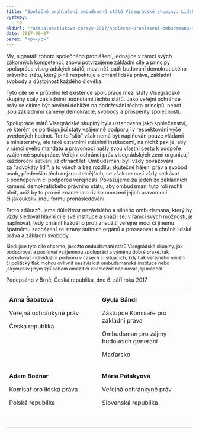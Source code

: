 ```yaml
---
title: "Společné prohlášení ombudsmanů států Visegrádské skupiny: Lidská práva pro každého"
vystupy:
  - tz
oldUrl: "/aktualne/tiskove-zpravy-2017/spolecne-prohlaseni-ombudsmanu-statu-visegradske-skupiny-lidska-prava-pro-kazdeho"
date: 2017-09-07
perex: "<p></p>"
---
```


<!-- imported from the old website -->

<p>My, signatáři tohoto společného prohlášení, jednajíce v rámci svých zákonných kompetencí, znovu potvrzujeme základní cíle a principy spolupráce visegrádských států, mezi něž patří budování demokratického právního státu, který plně respektuje a chrání lidská práva, základní svobody a důstojnost každého člověka. </p> <p>Tyto cíle se v průběhu let existence spolupráce mezi státy Visegrádské skupiny staly základními hodnotami těchto států. Jako veřejní ochránce práv se cítíme být povinni dohlížet na dodržování těchto principů, neboť jsou základními kameny demokracie, svobody a prosperity společnosti. </p> <p>Spolupráce států Visegrádské skupiny byla ustanovena jako společenství, ve kterém se participující státy vzájemně podporují v respektování výše uvedených hodnot. Tento “slib” však nemá být naplňován pouze vládami a ministerstvy, ale také ostatními státními institucemi, na nichž pak je, aby v rámci svého mandátu a pravomocí našly svou vlastní cestu k podpoře vzájemné spolupráce. Veřejní ochránci práv visegrádských zemí organizují každoroční setkání již čtrnáct let. Ombudsmani byli vždy považováni za “advokáty lidí”, a to všech a bez rozdílu; skutečné hájení práv a svobod osob, především těch nejzranitelnějších, se však nemusí vždy setkávat s pochopením či podporou veřejnosti. Považujeme za jeden ze základních kamenů demokratického právního státu, aby ombudsmani tuto roli mohli plnit, aniž by to pro ně znamenalo riziko omezení jejich pravomocí či jakoukoliv jinou formu pronásledování. </p> <p>Proto zdůrazňujeme důležitost nezávislého a silného ombudsmana, který by vždy sledoval hlavní cíle své instituce a snažil se, v rámci svých možností, je naplňovat, tedy chránit každého proti zneužití veřejné moci či jinému špatnému zacházení ze strany státních orgánů a prosazovat a chránit lidská práva a základní svobody. </p> <p><span style="font-size: 12.8px;">Sledujíce tyto cíle chceme, jakožto ombudsmani států Visegrádské skupiny, jak podporovat a posilovat vzájemnou spolupráci a výměnu dobré praxe, tak poskytovat individuální podporu v časech či situacích, kdy tlak veřejného mínění či politický tlak mohou ovlivnit nezávislost ombudsmanské instituce nebo jakýmkoliv jiným způsobem omezit či znemožnit naplňovat její mandát.</span></p> <p>Podepsáno v Brně, Česká republika, dne 6. září roku 2017</p> <table border="0" width="0"> <tbody><tr> <td width="313" valign="top"> <p><b>Anna Šabatová</b></p> <p>Veřejná ochránkyně práv</p> <p>Česká republika</p> </td> <td width="313" valign="top"> <p><b>Gyula Bándi</b></p> <p>Zástupce Komisaře pro základní práva</p> <p>Ombudsman pro zájmy budoucích generací</p> <p>Maďarsko</p> </td> </tr> <tr> <td width="313" valign="top"> <p><b>Adam Bodnar</b></p> <p>Komisař pro lidská práva</p> <p>Polská republika</p> </td> <td width="313" valign="top"> <p><b>Mária Patakyová</b></p> <p>Veřejná ochránkyně práv</p> <p>Slovenská republika</p> <p> </p> </td> </tr> </tbody></table>
